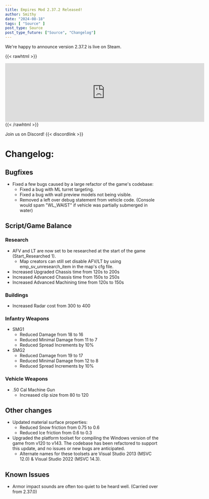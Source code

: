 ```yaml
---
title: Empires Mod 2.37.2 Released!
author: Smithy
date: "2024-08-18"
tags: [ "Source" ]
post_type: Source
post_type_future: ["Source", "Changelog"]
---
```



We're happy to announce version 2.37.2 is live on Steam.

{{< rawhtml >}}
<iframe src="https://store.steampowered.com/widget/17740/" frameborder="0" width="646" height="190"></iframe>
{{< /rawhtml >}}

Join us on Discord! {{< discordlink >}}

# Changelog:

## Bugfixes
- Fixed a few bugs caused by a large refactor of the game's codebase:
	- Fixed a bug with ML turret targeting.
	- Fixed a bug with wall preview models not being visible.
	- Removed a left over debug statement from vehicle code. (Console would spam "WL_WAIST" if vehicle was partially submerged in water)

## Script/Game Balance
### Research
- AFV and LT are now set to be researched at the start of the game (Start_Researched 1).
	- Map creators can still set disable AFV/LT by using emp_sv_unresearch_item in the map's cfg file.
- Increased Upgraded Chassis time from 120s to 200s
- Increased Advanced Chassis time from 150s to 250s
- Increased Advanced Machining time from 120s to 150s
### Buildings
- Increased Radar cost from 300 to 400
### Infantry Weapons
- SMG1
	- Reduced Damage from 18 to 16
	- Reduced Minimal Damage from 11 to 7
	- Reduced Spread Increments by 10%
- SMG2
	- Reduced Damage from 19 to 17
	- Reduced Minimal Damage from 12 to 8
	- Reduced Spread Increments by 10%
### Vehicle Weapons
- .50 Cal Machine Gun
	- Increased clip size from 80 to 120

## Other changes 
- Updated material surface properties:
	- Reduced Snow friction from 0.75 to 0.6
	- Reduced Ice friction from 0.6 to 0.3
- Upgraded the platform toolset for compiling the Windows version of the game from v120 to v143. The codebase has been refactored to support this update, and no issues or new bugs are anticipated.
	- Alternate names for these toolsets are Visual Studio 2013 (MSVC 12.0) & Visual Studio 2022 (MSVC 14.3).

## Known Issues
- Armor impact sounds are often too quiet to be heard well. (Carried over from 2.37.0)



